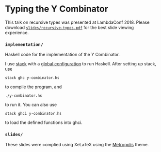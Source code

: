 # Typing the Y Combinator
This talk on recursive types was presented at LambdaConf 2018. Please download [`slides/recursive-types.pdf`](https://github.com/esdrw/recursive-types-talk/blob/master/slides/recursive-types.pdf) for the best slide viewing experience.

### `implementation/`
Haskell code for the implementation of the Y Combinator.

I use [stack](https://docs.haskellstack.org/en/stable/README/) with a [global configuration](https://docs.haskellstack.org/en/stable/yaml_configuration/) to run Haskell. After setting up stack, use
```
stack ghc y-combinator.hs
```
to compile the program, and
```
./y-combinator.hs
```
to run it. You can also use
```
stack ghci y-combinator.hs
```
to load the defined functions into ghci.

### `slides/`
These slides were complied using XeLaTeX using the [Metropolis](https://github.com/matze/mtheme) theme.
